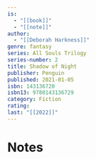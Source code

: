 ```yaml
---
is:
  - "[[book]]"
  - "[[note]]"
author:
  - "[[Deborah Harkness]]"
genre: fantasy
series: All Souls Trilogy
series-number: 2
title: Shadow of Night
publisher: Penguin
published: 2021-01-05
isbn: 143136720
isbn13: 9780143136729
category: Fiction
rating: 
last: "[[2022]]"
---
```

# Notes
